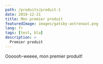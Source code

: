 ```yaml
---
path: /produits/produit-1
date: 2019-12-21
title: Mon premier produit
featuredImage: images/gatsby-astronaut.png
lang: fr
tags: [test, bla]
description: >
  Premier produit
---
```

Oooooh-weeee, mon premier produit!
